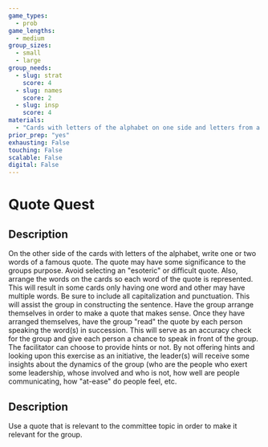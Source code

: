 ```yaml
---
game_types:
  - prob
game_lengths:
  - medium
group_sizes:
  - small
  - large
group_needs:
  - slug: strat
    score: 4
  - slug: names
    score: 2
  - slug: insp
    score: 4
materials:
  - "Cards with letters of the alphabet on one side and letters from a quote on the other"
prior_prep: "yes"
exhausting: False
touching: False
scalable: False
digital: False
---
```

# Quote Quest

## Description
On the other side of the cards with letters of the alphabet, write one or two words of a famous quote. The quote may have some significance to the groups purpose. Avoid selecting an "esoteric" or difficult quote. Also, arrange the words on the cards so each word of the quote is represented. This will result in some cards only having one word and other may have multiple words. Be sure to include all capitalization and punctuation. This will assist the group in constructing the sentence. Have the group arrange themselves in order to make a quote that makes sense. Once they have arranged themselves, have the group "read" the quote by each person speaking the word(s) in succession. This will serve as an accuracy check for the group and give each person a chance to speak in front of the group. The facilitator can choose to provide hints or not. By not offering hints and looking upon this exercise as an initiative, the leader(s) will receive some insights about the dynamics of the group (who are the people who exert some leadership, whose involved and who is not, how well are people communicating, how "at-ease" do people feel, etc.

## Description
Use a quote that is relevant to the committee topic in order to make it relevant for the group.
